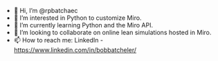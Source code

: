 - 👋 Hi, I’m @rpbatchaec
- 👀 I’m interested in Python to customize Miro.
- 🌱 I’m currently learning Python and the Miro API.
- 💞️ I’m looking to collaborate on online lean simulations hosted in Miro.
- 📫 How to reach me: LinkedIn -  https://www.linkedin.com/in/bobbatcheler/

<!---
rpbatchaec/rpbatchaec is a ✨ special ✨ repository because its `README.md` (this file) appears on your GitHub profile.
You can click the Preview link to take a look at your changes.
--->
